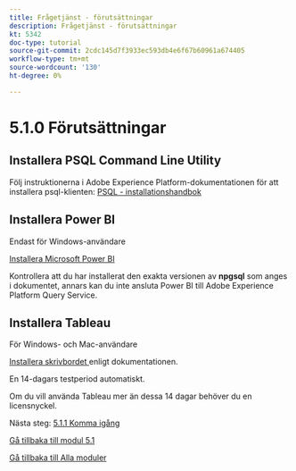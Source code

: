 ```yaml
---
title: Frågetjänst - förutsättningar
description: Frågetjänst - förutsättningar
kt: 5342
doc-type: tutorial
source-git-commit: 2cdc145d7f3933ec593db4e6f67b60961a674405
workflow-type: tm+mt
source-wordcount: '130'
ht-degree: 0%

---
```


# 5.1.0 Förutsättningar

## Installera PSQL Command Line Utility

Följ instruktionerna i Adobe Experience Platform-dokumentationen för att installera psql-klienten:
[PSQL - installationshandbok](https://experienceleague.adobe.com/docs/experience-platform/query/clients/psql.html)

## Installera Power BI

Endast för Windows-användare

[Installera Microsoft Power BI](https://experienceleague.adobe.com/docs/experience-platform/query/clients/power-bi.html)

Kontrollera att du har installerat den exakta versionen av **npgsql** som anges i dokumentet, annars kan du inte ansluta Power BI till Adobe Experience Platform Query Service.

## Installera Tableau

För Windows- och Mac-användare

[Installera skrivbordet ](https://experienceleague.adobe.com/docs/experience-platform/query/clients/tableau.html) enligt dokumentationen.

En 14-dagars testperiod automatiskt.

Om du vill använda Tableau mer än dessa 14 dagar behöver du en licensnyckel.

Nästa steg: [5.1.1 Komma igång](./ex1.md)

[Gå tillbaka till modul 5.1](./query-service.md)

[Gå tillbaka till Alla moduler](../../../overview.md)
